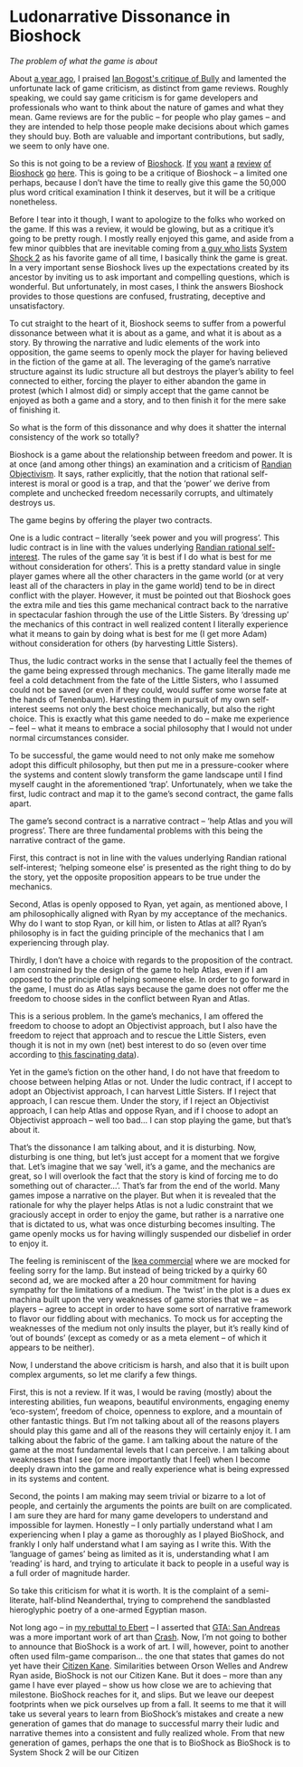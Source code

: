 # Ludonarrative Dissonance in Bioshock
*The problem of what the game is about*

About [a year ago](https://clicknothing.typepad.com/click_nothing/2006/11/i_stand_correct.html), I praised [Ian Bogost's critique of Bully](http://seriousgamessource.com/features/feature_110206_bully_1.php) and lamented the unfortunate lack of game criticism, as distinct from game reviews. Roughly speaking, we could say game criticism is for game developers and professionals who want to think about the nature of games and what they mean. Game reviews are for the public – for people who play games – and they are intended to help those people make decisions about which games they should buy. Both are valuable and important contributions, but sadly, we seem to only have one.

  

So this is not going to be a review of [Bioshock](http://www.gamerankings.com/htmlpages2/924919.asp). [If](http://pc.gamespy.com/pc/bioshock/815688p1.html) [you](https://www.gamespot.com/pc/action/bioshock/review.html) [want](http://pc.ign.com/articles/813/813641p1.html) [a](http://www.1up.com/do/reviewPage?cId=3163060) [review](http://www.gamecritics.com/bioshock-review) [of](http://www.gametrailers.com/gamereview.php?id=2610) [Bioshock](http://www.gameshark.com/reviews/2736/BioShock-Review.htm) [go](http://www.firingsquad.com/games/bioshock_review/) [here](http://www.fragland.net/reviews.php?id=1067). This is going to be a critique of Bioshock – a limited one perhaps, because I don’t have the time to really give this game the 50,000 plus word critical examination I think it deserves, but it will be a critique nonetheless.

  

Before I tear into it though, I want to apologize to the folks who worked on the game. If this was a review, it would be glowing, but as a critique it’s going to be pretty rough. I mostly really enjoyed this game, and aside from a few minor quibbles that are inevitable coming from [a guy who lists](http://blog.ubi.com/farcry2/article.php?content_id=6337) [System Shock 2](http://www.gamerankings.com/htmlpages2/185706.asp) as his favorite game of all time, I basically think the game is great. In a very important sense Bioshock lives up the expectations created by its ancestor by inviting us to ask important and compelling questions, which is wonderful. But unfortunately, in most cases, I think the answers Bioshock provides to those questions are confused, frustrating, deceptive and unsatisfactory.

  

To cut straight to the heart of it, Bioshock seems to suffer from a powerful dissonance between what it is about as a game, and what it is about as a story. By throwing the narrative and ludic elements of the work into opposition, the game seems to openly mock the player for having believed in the fiction of the game at all. The leveraging of the game’s narrative structure against its ludic structure all but destroys the player’s ability to feel connected to either, forcing the player to either abandon the game in protest (which I almost did) or simply accept that the game cannot be enjoyed as both a game and a story, and to then finish it for the mere sake of finishing it.

  

So what is the form of this dissonance and why does it shatter the internal consistency of the work so totally?

  

Bioshock is a game about the relationship between freedom and power. It is at once (and among other things) an examination and a criticism of [Randian Objectivism](https://en.wikipedia.org/wiki/Objectivism_%28Ayn_Rand%29). It says, rather explicitly, that the notion that rational self-interest is moral or good is a trap, and that the ‘power’ we derive from complete and unchecked freedom necessarily corrupts, and ultimately destroys us.

  

The game begins by offering the player two contracts.

One is a ludic contract – literally ‘seek power and you will progress’. This ludic contract is in line with the values underlying [Randian rational self-interest](https://en.wikipedia.org/wiki/Objectivism_%28Ayn_Rand%29#Ethics:_Rational_self-interest). The rules of the game say ‘it is best if I do what is best for me without consideration for others’. This is a pretty standard value in single player games where all the other characters in the game world (or at very least all of the characters in play in the game world) tend to be in direct conflict with the player. However, it must be pointed out that Bioshock goes the extra mile and ties this game mechanical contract back to the narrative in spectacular fashion through the use of the Little Sisters. By ‘dressing up’ the mechanics of this contract in well realized content I literally experience what it means to gain by doing what is best for me (I get more Adam) without consideration for others (by harvesting Little Sisters).

Thus, the ludic contract works in the sense that I actually feel the themes of the game being expressed through mechanics. The game literally made me feel a cold detachment from the fate of the Little Sisters, who I assumed could not be saved (or even if they could, would suffer some worse fate at the hands of Tenenbaum). Harvesting them in pursuit of my own self-interest seems not only the best choice mechanically, but also the right choice. This is exactly what this game needed to do – make me experience – feel – what it means to embrace a social philosophy that I would not under normal circumstances consider.

To be successful, the game would need to not only make me somehow adopt this difficult philosophy, but then put me in a pressure-cooker where the systems and content slowly transform the game landscape until I find myself caught in the aforementioned ‘trap’. Unfortunately, when we take the first, ludic contract and map it to the game’s second contract, the game falls apart.

  

The game’s second contract is a narrative contract – ‘help Atlas and you will progress’. There are three fundamental problems with this being the narrative contract of the game.

First, this contract is not in line with the values underlying Randian rational self-interest; ‘helping someone else’ is presented as the right thing to do by the story, yet the opposite proposition appears to be true under the mechanics.

Second, Atlas is openly opposed to Ryan, yet again, as mentioned above, I am philosophically aligned with Ryan by my acceptance of the mechanics. Why do I want to stop Ryan, or kill him, or listen to Atlas at all? Ryan’s philosophy is in fact the guiding principle of the mechanics that I am experiencing through play.

Thirdly, I don’t have a choice with regards to the proposition of the contract. I am constrained by the design of the game to help Atlas, even if I am opposed to the principle of helping someone else. In order to go forward in the game, I must do as Atlas says because the game does not offer me the freedom to choose sides in the conflict between Ryan and Atlas.

This is a serious problem. In the game’s mechanics, I am offered the freedom to choose to adopt an Objectivist approach, but I also have the freedom to reject that approach and to rescue the Little Sisters, even though it is not in my own (net) best interest to do so (even over time according to [this fascinating data](http://www.escapistmagazine.com/forums/read/9.48000#318863)).

Yet in the game’s fiction on the other hand, I do not have that freedom to choose between helping Atlas or not. Under the ludic contract, if I accept to adopt an Objectivist approach, I can harvest Little Sisters. If I reject that approach, I can rescue them. Under the story, if I reject an Objectivist approach, I can help Atlas and oppose Ryan, and if I choose to adopt an Objectivist approach – well too bad… I can stop playing the game, but that’s about it.

That’s the dissonance I am talking about, and it is disturbing. Now, disturbing is one thing, but let’s just accept for a moment that we forgive that. Let’s imagine that we say ‘well, it’s a game, and the mechanics are great, so I will overlook the fact that the story is kind of forcing me to do something out of character…’. That’s far from the end of the world. Many games impose a narrative on the player. But when it is revealed that the rationale for why the player helps Atlas is not a ludic constraint that we graciously accept in order to enjoy the game, but rather is a narrative one that is dictated to us, what was once disturbing becomes insulting. The game openly mocks us for having willingly suspended our disbelief in order to enjoy it.

The feeling is reminiscent of the [Ikea commercial](https://www.youtube.com/watch?v=uFztDZRtplw) where we are mocked for feeling sorry for the lamp. But instead of being tricked by a quirky 60 second ad, we are mocked after a 20 hour commitment for having sympathy for the limitations of a medium. The ‘twist’ in the plot is a dues ex machina built upon the very weaknesses of game stories that we – as players – agree to accept in order to have some sort of narrative framework to flavor our fiddling about with mechanics. To mock us for accepting the weaknesses of the medium not only insults the player, but it’s really kind of ‘out of bounds’ (except as comedy or as a meta element – of which it appears to be neither).

  

Now, I understand the above criticism is harsh, and also that it is built upon complex arguments, so let me clarify a few things.

First, this is not a review. If it was, I would be raving (mostly) about the interesting abilities, fun weapons, beautiful environments, engaging enemy ‘eco-system’, freedom of choice, openness to explore, and a mountain of other fantastic things. But I’m not talking about all of the reasons players should play this game and all of the reasons they will certainly enjoy it. I am talking about the fabric of the game. I am talking about the nature of the game at the most fundamental levels that I can perceive. I am talking about weaknesses that I see (or more importantly that I feel) when I become deeply drawn into the game and really experience what is being expressed in its systems and content.

Second, the points I am making may seem trivial or bizarre to a lot of people, and certainly the arguments the points are built on are complicated. I am sure they are hard for many game developers to understand and impossible for laymen. Honestly – I only partially understand what I am experiencing when I play a game as thoroughly as I played BioShock, and frankly I only half understand what I am saying as I write this. With the ‘language of games’ being as limited as it is, understanding what I am ‘reading’ is hard, and trying to articulate it back to people in a useful way is a full order of magnitude harder.

So take this criticism for what it is worth. It is the complaint of a semi-literate, half-blind Neanderthal, trying to comprehend the sandblasted hieroglyphic poetry of a one-armed Egyptian mason.

Not long ago – in [my rebuttal to Ebert](https://clicknothing.typepad.com/click_nothing/2007/08/on-authorship-i.html) – I asserted that [GTA: San Andreas](http://www.gamerankings.com/htmlpages2/914983.asp?q=GTA%20San%20Andreas) was a more important work of art than [Crash](https://www.imdb.com/title/tt0375679/). Now, I’m not going to bother to announce that BioShock is a work of art. I will, however, point to another often used film-game comparison… the one that states that games do not yet have their [Citizen Kane](https://www.imdb.com/title/tt0033467/). Similarities between Orson Welles and Andrew Ryan aside, BioShock is not our Citizen Kane. But it does – more than any game I have ever played – show us how close we are to achieving that milestone. BioShock reaches for it, and slips. But we leave our deepest footprints when we pick ourselves up from a fall. It seems to me that it will take us several years to learn from BioShock’s mistakes and create a new generation of games that do manage to successful marry their ludic and narrative themes into a consistent and fully realized whole. From that new generation of games, perhaps the one that is to BioShock as BioShock is to System Shock 2 will be our Citizen